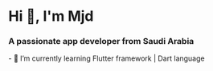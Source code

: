 <h1 align="left">Hi 👋, I'm Mjd</h1>
<h3 align="left">A passionate app developer from Saudi Arabia</h3>
- 🌱 I’m currently learning  Flutter framework | Dart language


